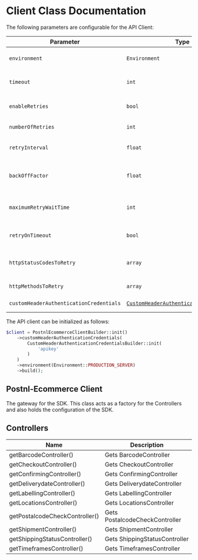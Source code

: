 
# Client Class Documentation

The following parameters are configurable for the API Client:

| Parameter | Type | Description |
|  --- | --- | --- |
| `environment` | `Environment` | The API environment. <br> **Default: `Environment.PRODUCTION_SERVER`** |
| `timeout` | `int` | Timeout for API calls in seconds.<br>*Default*: `0` |
| `enableRetries` | `bool` | Whether to enable retries and backoff feature.<br>*Default*: `false` |
| `numberOfRetries` | `int` | The number of retries to make.<br>*Default*: `3` |
| `retryInterval` | `float` | The retry time interval between the endpoint calls.<br>*Default*: `1` |
| `backOffFactor` | `float` | Exponential backoff factor to increase interval between retries.<br>*Default*: `2` |
| `maximumRetryWaitTime` | `int` | The maximum wait time in seconds for overall retrying requests.<br>*Default*: `0` |
| `retryOnTimeout` | `bool` | Whether to retry on request timeout.<br>*Default*: `true` |
| `httpStatusCodesToRetry` | `array` | Http status codes to retry against.<br>*Default*: `408, 413, 429, 500, 502, 503, 504, 521, 522, 524` |
| `httpMethodsToRetry` | `array` | Http methods to retry against.<br>*Default*: `'GET', 'PUT'` |
| `customHeaderAuthenticationCredentials` | [`CustomHeaderAuthenticationCredentials`](auth/custom-header-signature.md) | The Credentials Setter for Custom Header Signature |

The API client can be initialized as follows:

```php
$client = PostnlEcommerceClientBuilder::init()
    ->customHeaderAuthenticationCredentials(
        CustomHeaderAuthenticationCredentialsBuilder::init(
            'apikey'
        )
    )
    ->environment(Environment::PRODUCTION_SERVER)
    ->build();
```

## Postnl-Ecommerce Client

The gateway for the SDK. This class acts as a factory for the Controllers and also holds the configuration of the SDK.

## Controllers

| Name | Description |
|  --- | --- |
| getBarcodeController() | Gets BarcodeController |
| getCheckoutController() | Gets CheckoutController |
| getConfirmingController() | Gets ConfirmingController |
| getDeliverydateController() | Gets DeliverydateController |
| getLabellingController() | Gets LabellingController |
| getLocationsController() | Gets LocationsController |
| getPostalcodeCheckController() | Gets PostalcodeCheckController |
| getShipmentController() | Gets ShipmentController |
| getShippingStatusController() | Gets ShippingStatusController |
| getTimeframesController() | Gets TimeframesController |

